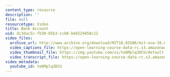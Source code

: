 ```yaml
---
content_type: resource
description: ''
file: null
resourcetype: Video
title: Bank Account
uid: dc3dac5c-fb30-85b3-ccb8-bd4229458c12
video_files:
  archive_url: http://www.archive.org/download/MIT18.03S06/mit-ocw-18.03-lec5-14feb2003-220k_512kb.mp4
  video_captions_file: https://open-learning-course-data-rc.s3.amazonaws.com/18-03sc-differential-equations-fall-2011/381b0dd65c78561c85abd031c445b03f_te6Mplq3DCU.vtt
  video_thumbnail_file: https://img.youtube.com/vi/te6Mplq3DCU/default.jpg
  video_transcript_file: https://open-learning-course-data-rc.s3.amazonaws.com/18-03sc-differential-equations-fall-2011/1487e85dfea484259eb131a1ba663c03_te6Mplq3DCU.pdf
video_metadata:
  youtube_id: te6Mplq3DCU
---
```

